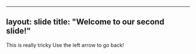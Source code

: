 ---
layout: slide
title: "Welcome to our second slide!"
-
This is really tricky
Use the left arrow to go back!
